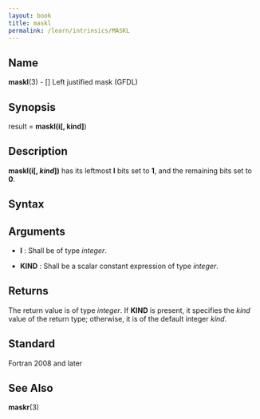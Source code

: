```yaml
---
layout: book
title: maskl
permalink: /learn/intrinsics/MASKL
---
```

## __Name__

__maskl__(3) - \[\] Left justified mask
(GFDL)

## __Synopsis__

result = __maskl(i\[, kind\]__)

## __Description__

__maskl(i\[, *kind*\])__ has its leftmost __I__ bits set to __1__, and the
remaining bits set to __0__.

## __Syntax__

## __Arguments__

  - __I__
    : Shall be of type _integer_.

  - __KIND__
    : Shall be a scalar constant expression of type _integer_.

## __Returns__

The return value is of type _integer_. If __KIND__ is present, it specifies
the *kind* value of the return type; otherwise, it is of the default
integer *kind*.

## __Standard__

Fortran 2008 and later

## __See Also__

__maskr__(3)
